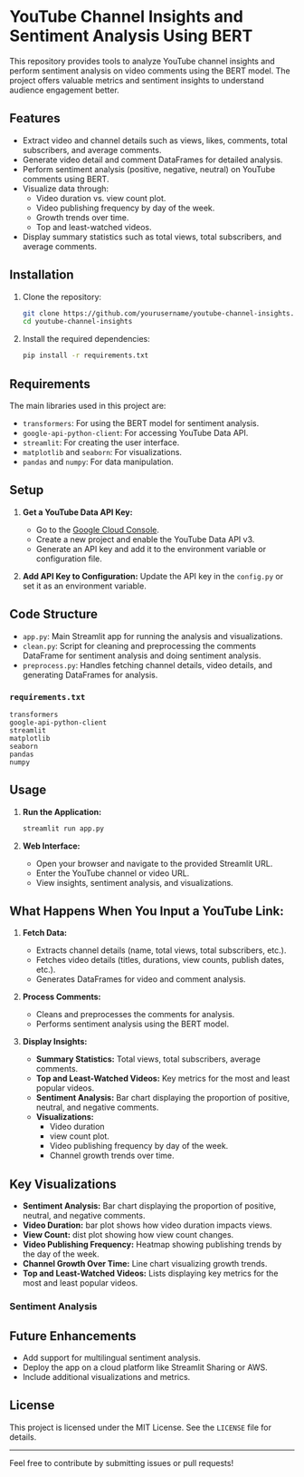 # YouTube Channel Insights and Sentiment Analysis Using BERT

This repository provides tools to analyze YouTube channel insights and perform sentiment analysis on video comments using the BERT model. The project offers valuable metrics and sentiment insights to understand audience engagement better.

## Features
- Extract video and channel details such as views, likes, comments, total subscribers, and average comments.
- Generate video detail and comment DataFrames for detailed analysis.
- Perform sentiment analysis (positive, negative, neutral) on YouTube comments using BERT.
- Visualize data through:
  - Video duration vs. view count plot.
  - Video publishing frequency by day of the week.
  - Growth trends over time.
  - Top and least-watched videos.
- Display summary statistics such as total views, total subscribers, and average comments.

## Installation

1. Clone the repository:
   ```bash
   git clone https://github.com/yourusername/youtube-channel-insights.git
   cd youtube-channel-insights
   ```

2. Install the required dependencies:
   ```bash
   pip install -r requirements.txt
   ```

## Requirements

The main libraries used in this project are:
- `transformers`: For using the BERT model for sentiment analysis.
- `google-api-python-client`: For accessing YouTube Data API.
- `streamlit`: For creating the user interface.
- `matplotlib` and `seaborn`: For visualizations.
- `pandas` and `numpy`: For data manipulation.

## Setup

1. **Get a YouTube Data API Key:**
   - Go to the [Google Cloud Console](https://console.cloud.google.com/).
   - Create a new project and enable the YouTube Data API v3.
   - Generate an API key and add it to the environment variable or configuration file.

2. **Add API Key to Configuration:**
   Update the API key in the `config.py` or set it as an environment variable.

## Code Structure

- `app.py`: Main Streamlit app for running the analysis and visualizations.
- `clean.py`: Script for cleaning and preprocessing the comments DataFrame for sentiment analysis and doing sentiment analysis.
- `preprocess.py`: Handles fetching channel details, video details, and generating DataFrames for analysis.

### `requirements.txt`
```plaintext
transformers
google-api-python-client
streamlit
matplotlib
seaborn
pandas
numpy
```

## Usage

1. **Run the Application:**
   ```bash
   streamlit run app.py
   ```

2. **Web Interface:**
   - Open your browser and navigate to the provided Streamlit URL.
   - Enter the YouTube channel or video URL.
   - View insights, sentiment analysis, and visualizations.

## What Happens When You Input a YouTube Link:
1. **Fetch Data:**
   - Extracts channel details (name, total views, total subscribers, etc.).
   - Fetches video details (titles, durations, view counts, publish dates, etc.).
   - Generates DataFrames for video and comment analysis.

2. **Process Comments:**
   - Cleans and preprocesses the comments for analysis.
   - Performs sentiment analysis using the BERT model.

3. **Display Insights:**
   - **Summary Statistics:** Total views, total subscribers, average comments.
   - **Top and Least-Watched Videos:** Key metrics for the most and least popular videos.
   - **Sentiment Analysis:** Bar chart displaying the proportion of positive, neutral, and negative comments.
   - **Visualizations:**
     - Video duration 
     - view count plot.
     - Video publishing frequency by day of the week.
     - Channel growth trends over time.

## Key Visualizations
- **Sentiment Analysis:** Bar chart displaying the proportion of positive, neutral, and negative comments.
- **Video Duration:** bar plot shows how video duration impacts views.
- **View Count:** dist plot showing how view count changes.
- **Video Publishing Frequency:** Heatmap showing publishing trends by the day of the week.
- **Channel Growth Over Time:** Line chart visualizing growth trends.
- **Top and Least-Watched Videos:** Lists displaying key metrics for the most and least popular videos.


### Sentiment Analysis


## Future Enhancements
- Add support for multilingual sentiment analysis.
- Deploy the app on a cloud platform like Streamlit Sharing or AWS.
- Include additional visualizations and metrics.

## License
This project is licensed under the MIT License. See the `LICENSE` file for details.

---

Feel free to contribute by submitting issues or pull requests!
